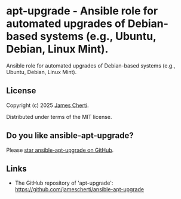 # apt-upgrade - Ansible role for automated upgrades of Debian-based systems (e.g., Ubuntu, Debian, Linux Mint).

Ansible role for automated upgrades of Debian-based systems (e.g., Ubuntu, Debian, Linux Mint).

## License

Copyright (c) 2025 [James Cherti](https://www.jamescherti.com).

Distributed under terms of the MIT license.

## Do you like ansible-apt-upgrade?

Please [star ansible-apt-upgrade on GitHub](https://github.com/jamescherti/ansible-apt-upgrade).

## Links

- The GitHub repository of 'apt-upgrade': https://github.com/jamescherti/ansible-apt-upgrade
